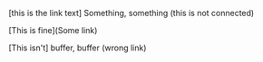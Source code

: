 [this is the link text] Something, something (this is not connected)

[This is fine](Some link)

[This isn't] buffer, buffer (wrong link)

